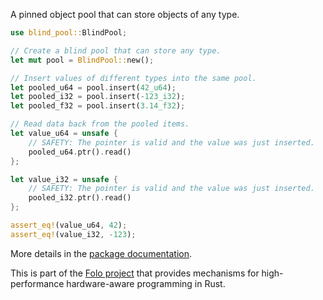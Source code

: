 A pinned object pool that can store objects of any type.

```rust
use blind_pool::BlindPool;

// Create a blind pool that can store any type.
let mut pool = BlindPool::new();

// Insert values of different types into the same pool.
let pooled_u64 = pool.insert(42_u64);
let pooled_i32 = pool.insert(-123_i32);
let pooled_f32 = pool.insert(3.14_f32);

// Read data back from the pooled items.
let value_u64 = unsafe {
    // SAFETY: The pointer is valid and the value was just inserted.
    pooled_u64.ptr().read()
};

let value_i32 = unsafe {
    // SAFETY: The pointer is valid and the value was just inserted.
    pooled_i32.ptr().read()
};

assert_eq!(value_u64, 42);
assert_eq!(value_i32, -123);
```

More details in the [package documentation](https://docs.rs/blind_pool/).

This is part of the [Folo project](https://github.com/folo-rs/folo) that provides mechanisms for
high-performance hardware-aware programming in Rust.